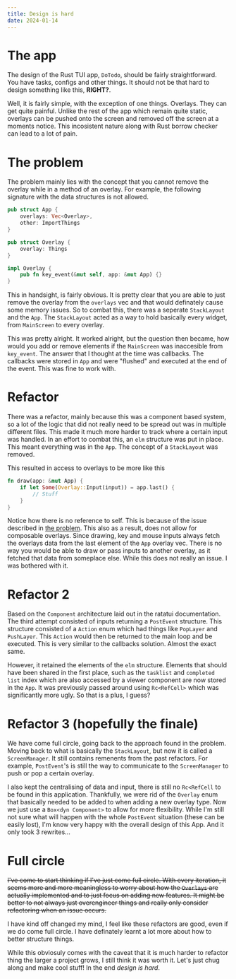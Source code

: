 ```yaml
---
title: Design is hard
date: 2024-01-14
---
```


# The app

The design of the Rust TUI app, `DoTodo`, should be fairly straightforward. You have tasks, configs and other things. It should not be that hard to design something like this, **RIGHT?**.

Well, it is fairly simple, with the exception of one things. Overlays. They can get quite painful. Unlike the rest of the app which remain quite static, overlays can be pushed onto the screen and removed off the screen at a moments notice. This incosistent nature along with Rust borrow checker can lead to a lot of pain.

# The problem

The problem mainly lies with the concept that you cannot remove the overlay while in a method of an overlay. For example, the following signature with the data structures is not allowed.

```rust
pub struct App {
    overlays: Vec<Overlay>,
    other: ImportThings
}

pub struct Overlay {
    overlay: Things
}

impl Overlay {
    pub fn key_event(&mut self, app: &mut App) {}
}
```

This in handsight, is fairly obvious. It is pretty clear that you are able to just remove the overlay from the `overlays` vec and that would definately cause some memory issues. So to combat this, there was a seperate `StackLayout` and the `App`. The `StackLayout` acted as a way to hold basically every widget, from `MainScreen` to every overlay.

This was pretty alright. It worked alright, but the question then became, how would you add or remove elements if the `MainScreen` was inaccesible from `key_event`. The answer that I thought at the time was callbacks. The callbacks were stored in `App` and were "flushed" and executed at the end of the event. This was fine to work with.

# Refactor

There was a refactor, mainly because this was a component based system, so a lot of the logic that did not really need to be spread out was in multiple different files. This made it much more harder to track where a certain input was handled. In an effort to combat this, an `elm` structure was put in place. This meant everything was in the `App`. The concept of a `StackLayout` was removed.

This resulted in access to overlays to be more like this

```rust
fn draw(app: &mut App) {
    if let Some(Overlay::Input(input)) = app.last() {
        // Stuff
    }
}
```

Notice how there is no reference to self. This is because of the issue described in [the problem](#The%20problem). This also as a result, does not allow for composable overlays. Since drawing, key and mouse inputs always fetch the overlays data from the last element of the `App` overlay vec. There is no way you would be able to draw or pass inputs to another overlay, as it fetched that data from someplace else. While this does not really an issue. I was bothered with it.

# Refactor 2

Based on the `Component` architecture laid out in the ratatui documentation. The third attempt consisted of inputs returning a `PostEvent` structure. This structure consisted of a `Action` enum which had things like `PopLayer` and `PushLayer`. This `Action` would then be returned to the main loop and be executed. This is very similar to the callbacks solution. Almost the exact same.

However, it retained the elements of the `elm` structure. Elements that should have been shared in the first place, such as the `tasklist` and `completed list` index which are also accessed by a viewer component are now stored in the `App`. It was previously passed around using `Rc<RefCell>` which was significantly more ugly. So that is a plus, I guess?

# Refactor 3 (hopefully the finale)

We have come full circle, going back to the approach found in the problem. Moving back to what is basically the `StackLayout`, but now it is called a `ScreenManager`. It still contains remenents from the past refactors. For example, `PostEvent`'s is still the way to communicate to the `ScreenManager` to push or pop a certain overlay.

I also kept the centralising of data and input, there is still no `Rc<RefCell` to be found in this application. Thankfully, we were rid of the `Overlay` enum that basically needed to be added to when adding a new overlay type. Now we just use a `Box<dyn Component>` to allow for more flexibility. While I'm still not sure what will happen with the whole `PostEvent` situation (these can be easily lost), I'm know very happy with the overall design of this App. And it only took 3 rewrites...

# Full circle

~~I've come to start thinking if I've just come full circle. With every iteration, it seems more and more meaningless to worry about how the `Overlays` are actually implemented and to just focus on adding new features. It might be better to not always just overengineer things and really only consider refactoring when an issue occurs.~~

I have kind off changed my mind, I feel like these refactors are good, even if we do come full circle. I have definately learnt a lot more about how to better structure things.

While this obviosuly comes with the caveat that it is much harder to refactor thing the larger a project grows, I still think it was worth it. Let's just chug along and make cool stuff! In the end _design is hard_.
